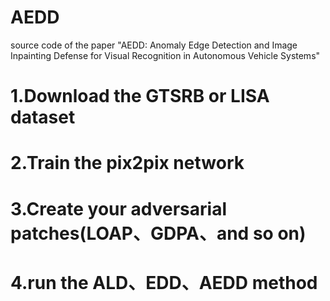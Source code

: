 # AEDD
source code of the paper "AEDD: Anomaly Edge Detection and Image Inpainting Defense for Visual Recognition in Autonomous Vehicle Systems"

# 1.Download the GTSRB or LISA dataset
# 2.Train the pix2pix network
# 3.Create your adversarial patches(LOAP、GDPA、and so on)
# 4.run the ALD、EDD、AEDD method